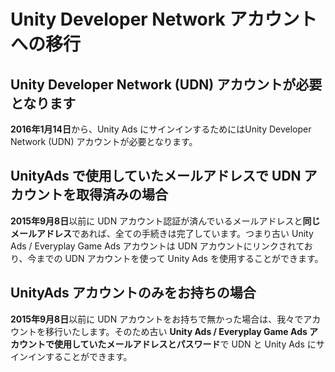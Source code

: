 # Unity Developer Network アカウントへの移行

## Unity Developer Network (UDN) アカウントが必要となります
**2016年1月14日**から、Unity Ads にサインインするためにはUnity Developer Network (UDN) アカウントが必要となります。

## UnityAds で使用していたメールアドレスで UDN アカウントを取得済みの場合
**2015年9月8日**以前に UDN アカウント認証が済んでいるメールアドレスと**同じメールアドレス**であれば、全ての手続きは完了しています。つまり古い Unity Ads /  Everyplay Game Ads アカウントは UDN アカウントにリンクされており、今までの UDN アカウントを使って Unity Ads を使用することができます。

## UnityAds アカウントのみをお持ちの場合
**2015年9月8日**以前に UDN アカウントをお持ちで無かった場合は、我々でアカウントを移行いたします。そのため古い **Unity Ads /  Everyplay Game Ads アカウントで使用していたメールアドレスとパスワード**で UDN と Unity Ads にサインインすることができます。 